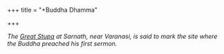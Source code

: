 +++
title = "+Buddha Dhamma"

+++

*The [Great Stupa](00_fwp.html#images) at Sarnath, near Varanasi, is
said to mark the site where the Buddha preached his first sermon.*

